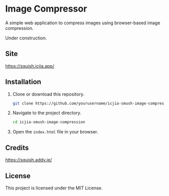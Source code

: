 # Image Compressor

A simple web application to compress images using browser-based image compression.

Under construction.

## Site

https://squish.icjia.app/

## Installation

1. Clone or download this repository.
   ```sh
   git clone https://github.com/yourusername/icjia-smush-image-compression.git
   ```
2. Navigate to the project directory.
   ```sh
   cd icjia-smush-image-compression
   ```
3. Open the `index.html` file in your browser.

## Credits

https://squish.addy.ie/

## License

This project is licensed under the MIT License.
